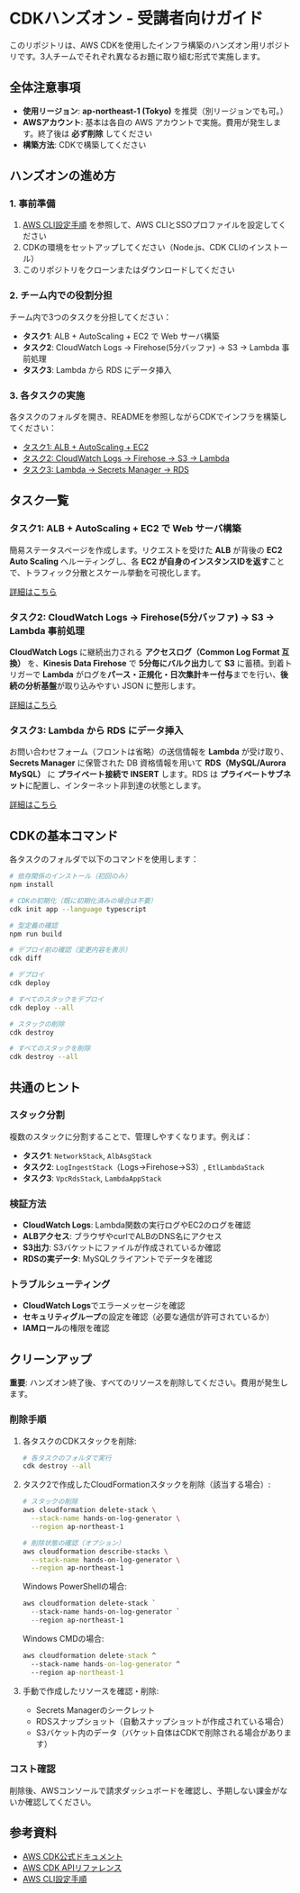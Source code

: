 # CDKハンズオン - 受講者向けガイド

このリポジトリは、AWS CDKを使用したインフラ構築のハンズオン用リポジトリです。3人チームでそれぞれ異なるお題に取り組む形式で実施します。

## 全体注意事項

* **使用リージョン**: **ap-northeast-1 (Tokyo)** を推奨（別リージョンでも可。）
* **AWSアカウント**: 基本は各自の AWS アカウントで実施。費用が発生します。終了後は **必ず削除** してください
* **構築方法**: CDKで構築してください

## ハンズオンの進め方

### 1. 事前準備

1. [AWS CLI設定手順](./AWS_CLI_SETUP.md) を参照して、AWS CLIとSSOプロファイルを設定してください
2. CDKの環境をセットアップしてください（Node.js、CDK CLIのインストール）
3. このリポジトリをクローンまたはダウンロードしてください

### 2. チーム内での役割分担

チーム内で3つのタスクを分担してください：

- **タスク1**: ALB + AutoScaling + EC2 で Web サーバ構築
- **タスク2**: CloudWatch Logs → Firehose(5分バッファ) → S3 → Lambda 事前処理
- **タスク3**: Lambda から RDS にデータ挿入

### 3. 各タスクの実施

各タスクのフォルダを開き、READMEを参照しながらCDKでインフラを構築してください：

- [タスク1: ALB + AutoScaling + EC2](./task1/README.md)
- [タスク2: CloudWatch Logs → Firehose → S3 → Lambda](./task2/README.md)
- [タスク3: Lambda → Secrets Manager → RDS](./task3/README.md)

## タスク一覧

### タスク1: ALB + AutoScaling + EC2 で Web サーバ構築

簡易ステータスページを作成します。リクエストを受けた **ALB** が背後の **EC2 Auto Scaling** へルーティングし、各 **EC2 が自身のインスタンスIDを返す**ことで、トラフィック分散とスケール挙動を可視化します。

[詳細はこちら](./task1/README.md)

### タスク2: CloudWatch Logs → Firehose(5分バッファ) → S3 → Lambda 事前処理

**CloudWatch Logs** に継続出力される **アクセスログ（Common Log Format 互換）** を、**Kinesis Data Firehose** で **5分毎にバルク出力**して **S3** に蓄積。到着トリガーで **Lambda** がログを**パース・正規化・日次集計キー付与**までを行い、**後続の分析基盤**が取り込みやすい JSON に整形します。

[詳細はこちら](./task2/README.md)

### タスク3: Lambda から RDS にデータ挿入

お問い合わせフォーム（フロントは省略）の送信情報を **Lambda** が受け取り、**Secrets Manager** に保管された DB 資格情報を用いて **RDS（MySQL/Aurora MySQL）** に **プライベート接続で INSERT** します。RDS は **プライベートサブネット**に配置し、インターネット非到達の状態とします。

[詳細はこちら](./task3/README.md)

## CDKの基本コマンド

各タスクのフォルダで以下のコマンドを使用します：

```bash
# 依存関係のインストール（初回のみ）
npm install

# CDKの初期化（既に初期化済みの場合は不要）
cdk init app --language typescript

# 型定義の確認
npm run build

# デプロイ前の確認（変更内容を表示）
cdk diff

# デプロイ
cdk deploy

# すべてのスタックをデプロイ
cdk deploy --all

# スタックの削除
cdk destroy

# すべてのスタックを削除
cdk destroy --all
```

## 共通のヒント

### スタック分割

複数のスタックに分割することで、管理しやすくなります。例えば：

- **タスク1**: `NetworkStack`, `AlbAsgStack`
- **タスク2**: `LogIngestStack`（Logs→Firehose→S3）, `EtlLambdaStack`
- **タスク3**: `VpcRdsStack`, `LambdaAppStack`

### 検証方法

- **CloudWatch Logs**: Lambda関数の実行ログやEC2のログを確認
- **ALBアクセス**: ブラウザやcurlでALBのDNS名にアクセス
- **S3出力**: S3バケットにファイルが作成されているか確認
- **RDSの実データ**: MySQLクライアントでデータを確認

### トラブルシューティング

- **CloudWatch Logs**でエラーメッセージを確認
- **セキュリティグループ**の設定を確認（必要な通信が許可されているか）
- **IAMロール**の権限を確認

## クリーンアップ

**重要**: ハンズオン終了後、すべてのリソースを削除してください。費用が発生します。

### 削除手順

1. 各タスクのCDKスタックを削除:
   ```bash
   # 各タスクのフォルダで実行
   cdk destroy --all
   ```

2. タスク2で作成したCloudFormationスタックを削除（該当する場合）:
   ```bash
   # スタックの削除
   aws cloudformation delete-stack \
     --stack-name hands-on-log-generator \
     --region ap-northeast-1

   # 削除状態の確認（オプション）
   aws cloudformation describe-stacks \
     --stack-name hands-on-log-generator \
     --region ap-northeast-1
   ```

   Windows PowerShellの場合:
   ```powershell
   aws cloudformation delete-stack `
     --stack-name hands-on-log-generator `
     --region ap-northeast-1
   ```

   Windows CMDの場合:
   ```cmd
   aws cloudformation delete-stack ^
     --stack-name hands-on-log-generator ^
     --region ap-northeast-1
   ```

3. 手動で作成したリソースを確認・削除:
   - Secrets Managerのシークレット
   - RDSスナップショット（自動スナップショットが作成されている場合）
   - S3バケット内のデータ（バケット自体はCDKで削除される場合があります）

### コスト確認

削除後、AWSコンソールで請求ダッシュボードを確認し、予期しない課金がないか確認してください。

## 参考資料

- [AWS CDK公式ドキュメント](https://docs.aws.amazon.com/cdk/)
- [AWS CDK APIリファレンス](https://docs.aws.amazon.com/cdk/api/v2/)
- [AWS CLI設定手順](./AWS_CLI_SETUP.md)
